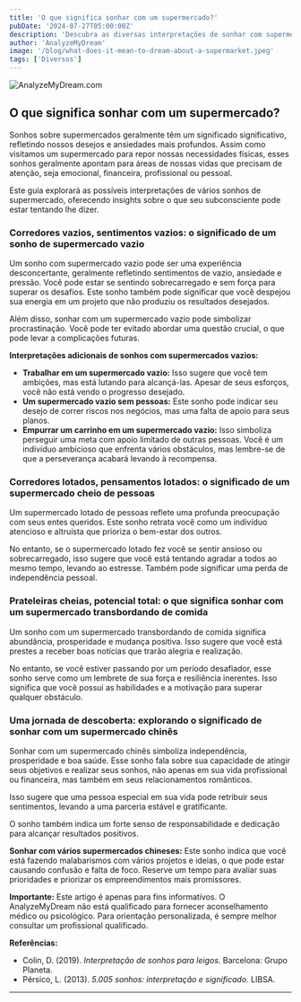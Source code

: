 ```yaml
---
title: 'O que significa sonhar com um supermercado?'
pubDate: '2024-07-27T05:00:00Z'
description: 'Descubra as diversas interpretações de sonhar com supermercado, desde deficiências emocionais até a busca pela independência.'
author: 'AnalyzeMyDream'
image: '/blog/what-does-it-mean-to-dream-about-a-supermarket.jpeg'
tags: ['Diversos']
---
```


![AnalyzeMyDream.com](/blog/what-does-it-mean-to-dream-about-a-supermarket.jpeg)

## O que significa sonhar com um supermercado?

Sonhos sobre supermercados geralmente têm um significado significativo, refletindo nossos desejos e ansiedades mais profundos. Assim como visitamos um supermercado para repor nossas necessidades físicas, esses sonhos geralmente apontam para áreas de nossas vidas que precisam de atenção, seja emocional, financeira, profissional ou pessoal. 

Este guia explorará as possíveis interpretações de vários sonhos de supermercado, oferecendo insights sobre o que seu subconsciente pode estar tentando lhe dizer. 

### Corredores vazios, sentimentos vazios: o significado de um sonho de supermercado vazio

Um sonho com supermercado vazio pode ser uma experiência desconcertante, geralmente refletindo sentimentos de vazio, ansiedade e pressão. Você pode estar se sentindo sobrecarregado e sem força para superar os desafios. Este sonho também pode significar que você despejou sua energia em um projeto que não produziu os resultados desejados. 

Além disso, sonhar com um supermercado vazio pode simbolizar procrastinação. Você pode ter evitado abordar uma questão crucial, o que pode levar a complicações futuras. 

**Interpretações adicionais de sonhos com supermercados vazios:**

- **Trabalhar em um supermercado vazio:** Isso sugere que você tem ambições, mas está lutando para alcançá-las. Apesar de seus esforços, você não está vendo o progresso desejado. 
- **Um supermercado vazio sem pessoas:** Este sonho pode indicar seu desejo de correr riscos nos negócios, mas uma falta de apoio para seus planos.
- **Empurrar um carrinho em um supermercado vazio:** Isso simboliza perseguir uma meta com apoio limitado de outras pessoas. Você é um indivíduo ambicioso que enfrenta vários obstáculos, mas lembre-se de que a perseverança acabará levando à recompensa. 

### Corredores lotados, pensamentos lotados: o significado de um supermercado cheio de pessoas 

Um supermercado lotado de pessoas reflete uma profunda preocupação com seus entes queridos. Este sonho retrata você como um indivíduo atencioso e altruísta que prioriza o bem-estar dos outros. 

No entanto, se o supermercado lotado fez você se sentir ansioso ou sobrecarregado, isso sugere que você está tentando agradar a todos ao mesmo tempo, levando ao estresse. Também pode significar uma perda de independência pessoal. 

### Prateleiras cheias, potencial total: o que significa sonhar com um supermercado transbordando de comida

Um sonho com um supermercado transbordando de comida significa abundância, prosperidade e mudança positiva. Isso sugere que você está prestes a receber boas notícias que trarão alegria e realização. 

No entanto, se você estiver passando por um período desafiador, esse sonho serve como um lembrete de sua força e resiliência inerentes. Isso significa que você possui as habilidades e a motivação para superar qualquer obstáculo. 

### Uma jornada de descoberta: explorando o significado de sonhar com um supermercado chinês

Sonhar com um supermercado chinês simboliza independência, prosperidade e boa saúde. Esse sonho fala sobre sua capacidade de atingir seus objetivos e realizar seus sonhos, não apenas em sua vida profissional ou financeira, mas também em seus relacionamentos românticos. 

Isso sugere que uma pessoa especial em sua vida pode retribuir seus sentimentos, levando a uma parceria estável e gratificante. 

O sonho também indica um forte senso de responsabilidade e dedicação para alcançar resultados positivos. 

**Sonhar com vários supermercados chineses:** Este sonho indica que você está fazendo malabarismos com vários projetos e ideias, o que pode estar causando confusão e falta de foco. Reserve um tempo para avaliar suas prioridades e priorizar os empreendimentos mais promissores. 

**Importante:** Este artigo é apenas para fins informativos. O AnalyzeMyDream não está qualificado para fornecer aconselhamento médico ou psicológico. Para orientação personalizada, é sempre melhor consultar um profissional qualificado. 

**Referências:**

* Colin, D. (2019). *Interpretação de sonhos para leigos*. Barcelona: Grupo Planeta.
* Pérsico, L. (2013). *5.005 sonhos: interpretação e significado*. LIBSA.

---